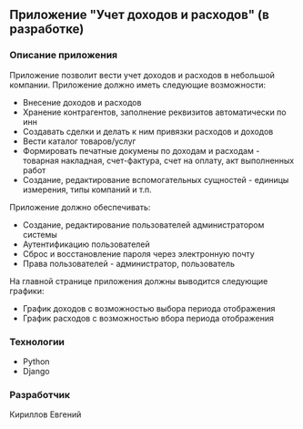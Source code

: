 ## Приложение "Учет доходов и расходов" (в разработке)

### Описание приложения

Приложение позволит вести учет доходов и расходов в небольшой компании. Приложение должно иметь следующие возможности:
* Внесение доходов и расходов
* Хранение контрагентов, заполнение реквизитов автоматически по инн
* Создавать сделки и делать к ним привязки расходов и доходов
* Вести каталог товаров/услуг
* Формировать печатные докумены по доходам и расходам - товарная накладная, счет-фактура, счет на оплату, акт выполненных работ
* Создание, редактирование вспомогательных сущностей - единицы измерения, типы компаний и т.п.

Приложение должно обеспечивать:
* Создание, редактирование пользователей администратором системы
* Аутентификацию пользователей
* Сброс и восстановление пароля через электронную почту
* Права пользователей - администратор, пользователь

На главной странице приложения должны выводится следующие графики:
* График доходов с возможностью выбора периода отображения
* График расходов с возможностью вбора периода отображения

### Технологии

* Python
* Django

### Разработчик

Кириллов Евгений
